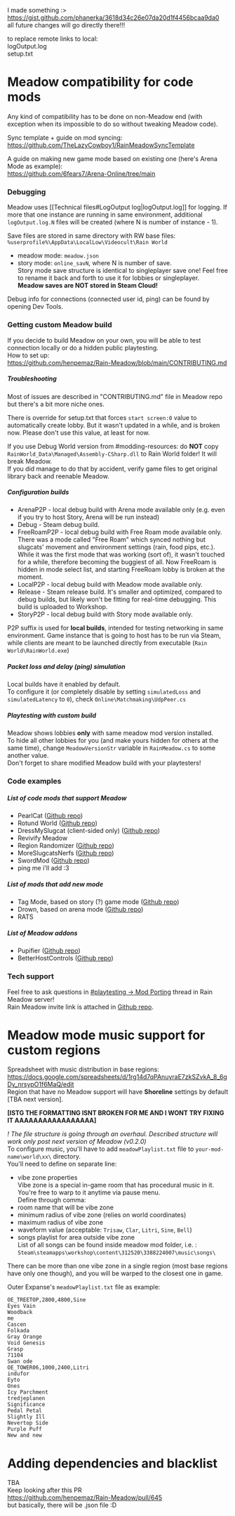 I made something :>  
https://gist.github.com/phanerka/3618d34c26e07da20d1f4456bcaa9da0  
all future changes will go directly there!!!

to replace remote links to local:  
logOutput.log  
setup.txt

# Meadow compatibility for code mods  
Any kind of compatibility has to be done on non-Meadow end (with exception when its impossible to do so without tweaking Meadow code).

Sync template + guide on mod syncing:  
https://github.com/TheLazyCowboy1/RainMeadowSyncTemplate

A guide on making new game mode based on existing one (here's Arena Mode as example):  
https://github.com/6fears7/Arena-Online/tree/main

### Debugging  
Meadow uses [[Technical files#LogOutput log|logOutput.log]] for logging. If more that one instance are running in same environment, additional ``logOutput.log.N`` files will be created (where N is number of instance - 1).  

Save files are stored in same directory with RW base files:  
`%userprofile%\AppData\LocalLow\Videocult\Rain World`  
- meadow mode: `meadow.json`  
- story mode: ``online_savN``, where N is number of save.  
Story mode save structure is identical to singleplayer save one! Feel free to rename it back and forth to use it for lobbies or singleplayer.  
**Meadow saves are NOT stored in Steam Cloud!** 

Debug info for connections (connected user id, ping) can be found by opening Dev Tools.  
### Getting custom Meadow build  
If you decide to build Meadow on your own, you will be able to test connection locally or do a hidden public playtesting.  
How to set up:  
https://github.com/henpemaz/Rain-Meadow/blob/main/CONTRIBUTING.md

##### Troubleshooting  
Most of issues are described in "CONTRIBUTING.md" file in Meadow repo but there's a bit more niche ones.

There is override for setup.txt that forces `start screen:0` value to automatically create lobby. But it wasn't updated in a while, and is broken now. Please don't use this value, at least for now.

If you use Debug World version from \#modding-resources: do **NOT** copy ``RainWorld_Data\Managed\Assembly-CSharp.dll`` to Rain World folder! It will break Meadow.  
If you did manage to do that by accident, verify game files to get original library back and reenable Meadow.  
##### Configuration builds  
- ArenaP2P - local debug build with Arena mode available only (e.g. even if you try to host Story, Arena will be run instead)   
- Debug - Steam debug build.   
- FreeRoamP2P - local debug build with Free Roam mode available only.  
There was a mode called "Free Roam" which synced nothing but slugcats' movement and environment settings (rain, food pips, etc.). While it was the first mode that was working (sort of), it wasn't touched for a while, therefore becoming the buggiest of all. Now FreeRoam is hidden in mode select list, and starting FreeRoam lobby is broken at the moment.  
- LocalP2P - local debug build with Meadow mode available only.  
- Release - Steam release build. It's smaller and optimized, compared to debug builds, but likely won't be fitting for real-time debugging. This build is uploaded to Workshop.  
- StoryP2P - local debug build with Story mode available only.

P2P suffix is used for **local builds**, intended for testing networking in same environment. Game instance that is going to host has to be run via Steam, while clients are meant to be launched directly from executable (`Rain World\RainWorld.exe`)

##### Packet loss and delay (ping) simulation  
Local builds have it enabled by default.  
To configure it (or completely disable by setting ``simulatedLoss`` and ``simulatedLatency`` to ``0``), check `Online\Matchmaking\UdpPeer.cs`

##### Playtesting with custom build  
Meadow shows lobbies **only** with same meadow mod version installed.  
To hide all other lobbies for you (and make yours hidden for others at the same time), change `MeadowVersionStr` variable in `RainMeadow.cs` to some another value.  
Don't forget to share modified Meadow build with your playtesters!

### Code examples  
##### List of code mods that support Meadow  
- PearlCat ([Github repo](https://github.com/forthfora/pearlcat))  
- Rotund World ([Github repo](https://github.com/clkursch/Rotund-World))  
- DressMySlugcat (client-sided only) ([Github repo](https://github.com/MatheusVigaro/DressMySlugcat))  
- Revivify Meadow  
- Region Randomizer ([Github repo](https://github.com/TheLazyCowboy1/RegionRandomizer))  
- MoreSlugcatsNerfs ([Github repo](https://github.com/TheLazyCowboy1/MoreSlugcatsNerfs))  
- SwordMod ([Github repo](https://github.com/TheLazyCowboy1/SwordMod))  
- ping me i'll add :3

##### List of mods that add new mode  
- Tag Mode, based on story (?) game mode ([Github repo](https://github.com/henpemaz/RemixMods/tree/master/Tag))  
- Drown, based on arena mode ([Github repo](https://github.com/6fears7/Arena-Online/tree/main/Drown))  
- RATS  
##### List of Meadow addons  
- Pupifier ([Github repo](https://github.com/xamionex/Pupifier))  
- BetterHostControls ([Github repo](https://github.com/TheLazyCowboy1/BetterHostControls))

### Tech support  
Feel free to ask questions in [\#playtesting -> Mod Porting](https://discord.com/channels/1094716194180841602/1326036277488914523) thread in Rain Meadow server!   
Rain Meadow invite link is attached in [Github repo](https://github.com/henpemaz/Rain-Meadow).

# Meadow mode music support for custom regions  
Spreadsheet with music distribution in base regions:  
https://docs.google.com/spreadsheets/d/1rg14d7qPAnuyraE7zkSZvkA_8_6gDy_nrsypO1f6MaQ/edit  
Region that have no Meadow support will have **Shoreline** settings by default \[TBA next version].

**\[ISTG THE FORMATTING ISNT BROKEN FOR ME AND I WONT TRY FIXING IT AAAAAAAAAAAAAAAAA]**

*! The file structure is going through an overhaul. Described structure will work only post next version of Meadow (v0.2.0)*  
To configure music, you'll have to add ``meadowPlaylist.txt`` file to `your-mod-name\world\xx\` directory.  
You'll need to define on separate line:  
- vibe zone properties  
Vibe zone is a special in-game room that has procedural music in it. You're free to warp to it anytime via pause menu.  
 Define through comma:
 - room name that will be vibe zone   
 - minimum radius of vibe zone (relies on world coordinates)
 - maximum radius of vibe zone
 - waveform value (acceptable: ``Trisaw``, ``Clar``, ``Litri``, ``Sine``, ``Bell``)  
- songs playlist for area outside vibe zone  
List of all songs can be found inside meadow mod folder, i.e. :  
`Steam\steamapps\workshop\content\312520\3388224007\music\songs\`

There can be more than one vibe zone in a single region (most base regions have only one though), and you will be warped to the closest one in game.

Outer Expanse's `meadowPlaylist.txt` file as example:  
```  
OE_TREETOP,2800,4800,Sine  
Eyes Vain  
Woodback  
me  
Cascen  
Folkada  
Gray Orange  
Void Genesis  
Grasp  
71104  
Swan ode  
OE_TOWER06,1000,2400,Litri  
indufor  
Eyto  
Ones  
Icy Parchment  
tredjeplanen  
Significance  
Pedal Petal  
Slightly Ill  
Nevertop Side  
Purple Puff  
New and new  
```

# Adding dependencies and blacklist  
TBA  
Keep looking after this PR  
https://github.com/henpemaz/Rain-Meadow/pull/645  
but basically, there will be .json file :D  
 